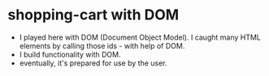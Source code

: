 # shopping-cart with DOM

- I played here with DOM (Document Object Model). I caught many HTML elements by calling those ids - with help of DOM.
- I build functionality with DOM.
- eventually, it's prepared for use by the user.
